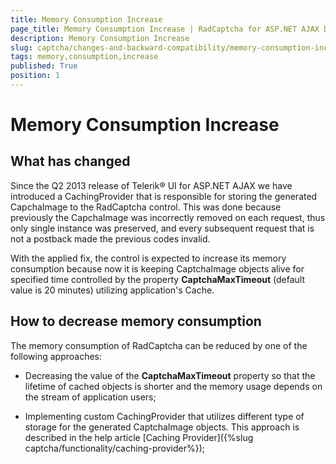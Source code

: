 ```yaml
---
title: Memory Consumption Increase
page_title: Memory Consumption Increase | RadCaptcha for ASP.NET AJAX Documentation
description: Memory Consumption Increase
slug: captcha/changes-and-backward-compatibility/memory-consumption-increase
tags: memory,consumption,increase
published: True
position: 1
---
```


# Memory Consumption Increase

## What has changed

Since the Q2 2013 release of Telerik® UI for ASP.NET AJAX we have introduced a CachingProvider that is responsible for storing the generated CapchaImage to the RadCaptcha control. This was done because previously the CapchaImage was incorrectly removed on each request, thus only single instance was preserved, and every subsequent request that is not a postback made the previous codes invalid.

With the applied fix, the control is expected to increase its memory consumption because now it is keeping CaptchaImage objects alive for specified time controlled by the property **CaptchaMaxTimeout** (default value is 20 minutes) utilizing application's Cache.

## How to decrease memory consumption

The memory consumption of RadCaptcha can be reduced by one of the following approaches:

* Decreasing the value of the **CaptchaMaxTimeout** property so that the lifetime of cached objects is shorter and the memory usage depends on the stream of application users;

* Implementing custom CachingProvider that utilizes different type of storage for the generated CaptchaImage objects. This approach is described in the help article [Caching Provider]({%slug captcha/functionality/caching-provider%});

